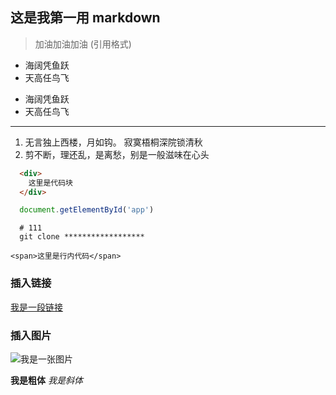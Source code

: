 ## 这是我第一用 markdown 

> 加油加油加油 (引用格式)

* 海阔凭鱼跃
* 天高任鸟飞

- 海阔凭鱼跃
- 天高任鸟飞

***

1. 无言独上西楼，月如钩。 寂寞梧桐深院锁清秋
2. 剪不断，理还乱，是离愁，别是一般滋味在心头

```html
  <div>
    这里是代码块
  </div>
```

```javaScript
  document.getElementById('app')
```

```shell
  # 111
  git clone ******************
```

`<span>这里是行内代码</span>`

### 插入链接
[我是一段链接](https://www.hotread.com)

### 插入图片
![我是一张图片](https://avatars1.githubusercontent.com/u/17557871?v=3&s=40)

**我是粗体**  *我是斜体*